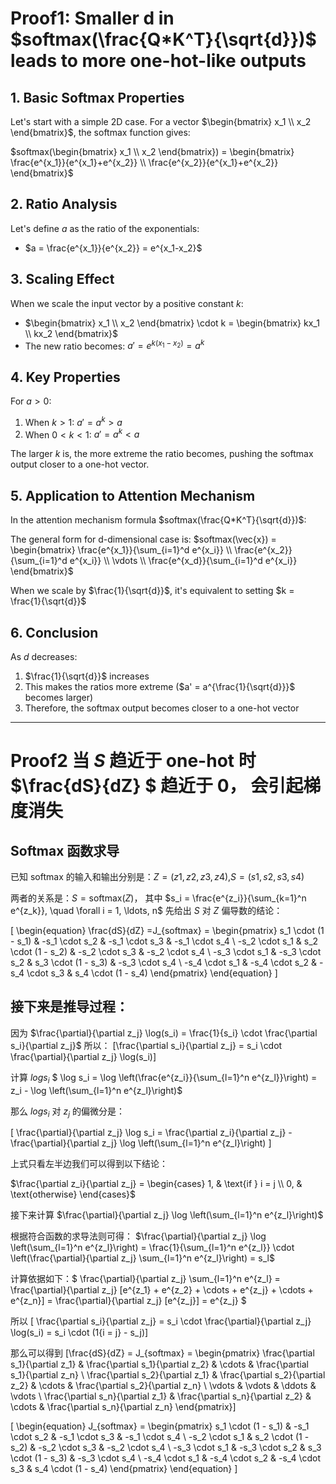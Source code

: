 <!-- $softmax(\frac{Q*K^T}{\sqrt{d}})$ 中，当d越小，结果会越趋近one-hot。

## 证明：

$\begin{bmatrix} x_1 \\ x_2 \end{bmatrix} \rightarrow softmax = \frac{e^{x_i}}{e^{x_1}+e^{x_2}} \Rightarrow \begin{bmatrix} \frac{e^{x_1}}{e^{x_1}+e^{x_2}} \\ \frac{e^{x_2}}{e^{x_1}+e^{x_2}} \end{bmatrix}$

$\frac{e^{x_1}}{e^{x_2}} = a \Rightarrow \ln a = \ln(\frac{e^{x_1}}{e^{x_2}}) = x_1-x_2$

$\Rightarrow a = e^{x_1-x_2}$

如果 $\begin{bmatrix} x_1 \\ x_2 \end{bmatrix} \cdot k = \begin{bmatrix} kx_1 \\ kx_2 \end{bmatrix} , k>0$

那么 $a' = e^{k(x_1-x_2)} = a^k$

当 $a>0$ 时，如果 $k>1$：

$\begin{cases} 
a' > a, & k>1 \\
a' < a, & 0<k<1
\end{cases}$

when k>1，$a'= a^k$, $k$ 越大， a'越大，softmax 的输出就越接近one-hot 向量。
when 0<k<1, $a'= a^k \Rightarrow 1<a'<a $, $k$ 越大，$softmax$ 的输出就越接近one-hot 向量,也就是 d 越小，$softmax$ 的输出就越接近one-hot 向量.

进一步推理 $softmax(\frac{Q*K^T}{\sqrt{d}})$

\[
  \begin{equation}
\begin{bmatrix} x_1 \\ x_2 \\ ...\\x_d \end{bmatrix} \rightarrow softmax \rightarrow \begin{bmatrix} \frac{e^{x_1}}{e^{x_1}+e^{x_2}+...+e^{x_d}} \\ \frac{e^{x_2}}{e^{x_1}+e^{x_2}+...+e^{x_d}} \\...\\ \frac{e^{x_d}}{e^{x_1}+e^{x_2}+...+e^{x_d}} \end{bmatrix}\end{equation}
  \]

相当于上面的公式左侧每一项都乘以$\frac{1}{\sqrt{d}}$, 此时$a'= a^k=a^{\frac{1}{\sqrt{d}}}$ -->



# Proof1: Smaller d in $softmax(\frac{Q*K^T}{\sqrt{d}})$ leads to more one-hot-like outputs

## 1. Basic Softmax Properties

Let's start with a simple 2D case. For a vector $\begin{bmatrix} x_1 \\ x_2 \end{bmatrix}$, the softmax function gives:

$softmax(\begin{bmatrix} x_1 \\ x_2 \end{bmatrix}) = \begin{bmatrix} \frac{e^{x_1}}{e^{x_1}+e^{x_2}} \\ \frac{e^{x_2}}{e^{x_1}+e^{x_2}} \end{bmatrix}$

## 2. Ratio Analysis

Let's define $a$ as the ratio of the exponentials:
- $a = \frac{e^{x_1}}{e^{x_2}} = e^{x_1-x_2}$

## 3. Scaling Effect

When we scale the input vector by a positive constant $k$:
- $\begin{bmatrix} x_1 \\ x_2 \end{bmatrix} \cdot k = \begin{bmatrix} kx_1 \\ kx_2 \end{bmatrix}$
- The new ratio becomes: $a' = e^{k(x_1-x_2)} = a^k$

## 4. Key Properties

For $a > 0$:
1. When $k > 1$: $a' = a^k > a$
2. When $0 < k < 1$: $a' = a^k < a$

The larger $k$ is, the more extreme the ratio becomes, pushing the softmax output closer to a one-hot vector.

## 5. Application to Attention Mechanism

In the attention mechanism formula $softmax(\frac{Q*K^T}{\sqrt{d}})$:

The general form for d-dimensional case is:
$softmax(\vec{x}) = \begin{bmatrix} \frac{e^{x_1}}{\sum_{i=1}^d e^{x_i}} \\ \frac{e^{x_2}}{\sum_{i=1}^d e^{x_i}} \\ \vdots \\ \frac{e^{x_d}}{\sum_{i=1}^d e^{x_i}} \end{bmatrix}$

When we scale by $\frac{1}{\sqrt{d}}$, it's equivalent to setting $k = \frac{1}{\sqrt{d}}$

## 6. Conclusion

As $d$ decreases:
1. $\frac{1}{\sqrt{d}}$ increases
2. This makes the ratios more extreme ($a' = a^{\frac{1}{\sqrt{d}}}$ becomes larger)
3. Therefore, the softmax output becomes closer to a one-hot vector



------------------------------
# Proof2 当 $S$ 趋近于 one-hot 时 $\frac{dS}{dZ} $ 趋近于 0， 会引起梯度消失
## Softmax 函数求导
已知 softmax 的输入和输出分别是：$Z=(z1,z2,z3,z4)$,$S=(s1,s2,s3,s4)$

两者的关系是：$S = \text{softmax}(Z)$， 其中  $s_i = \frac{e^{z_i}}{\sum_{k=1}^n e^{z_k}}, \quad \forall i = 1, \ldots, n$
先给出 $S$ 对 $Z$ 偏导数的结论：

\[
  \begin{equation}
\frac{dS}{dZ} =J_{softmax} = 
\begin{pmatrix}
s_1 \cdot (1 - s_1) & -s_1 \cdot s_2 & -s_1 \cdot s_3 & -s_1 \cdot s_4 \\
-s_2 \cdot s_1 & s_2 \cdot (1 - s_2) & -s_2 \cdot s_3 & -s_2 \cdot s_4 \\
-s_3 \cdot s_1 & -s_3 \cdot s_2 & s_3 \cdot (1 - s_3) & -s_3 \cdot s_4 \\
-s_4 \cdot s_1 & -s_4 \cdot s_2 & -s_4 \cdot s_3 & s_4 \cdot (1 - s_4)
\end{pmatrix}
\end{equation}
  \]



## 接下来是推导过程：
因为
$\frac{\partial}{\partial z_j} \log(s_i) = \frac{1}{s_i} \cdot \frac{\partial s_i}{\partial z_j}$
所以：
\[\frac{\partial s_i}{\partial z_j} = s_i \cdot \frac{\partial}{\partial z_j} \log(s_i)\] 

计算 $log s_i$
$
\log s_i = \log \left(\frac{e^{z_i}}{\sum_{l=1}^n e^{z_l}}\right) = z_i - \log \left(\sum_{l=1}^n e^{z_l}\right)$

那么 $log s_i$ 对 $z_j$ 的偏微分是：

\[
\frac{\partial}{\partial z_j} \log s_i = \frac{\partial z_i}{\partial z_j} - \frac{\partial}{\partial z_j} \log \left(\sum_{l=1}^n e^{z_l}\right) \]

上式只看左半边我们可以得到以下结论：

$\frac{\partial z_i}{\partial z_j} = 
\begin{cases} 
1, & \text{if } i = j \\
0, & \text{otherwise}
\end{cases}$

接下来计算 $\frac{\partial}{\partial z_j} \log \left(\sum_{l=1}^n e^{z_l}\right)$ 

根据符合函数的求导法则可得： $\frac{\partial}{\partial z_j} \log \left(\sum_{l=1}^n e^{z_l}\right) =
\frac{1}{\sum_{l=1}^n e^{z_l}} \cdot \left(\frac{\partial}{\partial z_j} \sum_{l=1}^n e^{z_l}\right) = s_l$

计算依据如下：$
\frac{\partial}{\partial z_j} \sum_{l=1}^n e^{z_l} = \frac{\partial}{\partial z_j} [e^{z_1} + e^{z_2} + \cdots + e^{z_j} + \cdots + e^{z_n}] = \frac{\partial}{\partial z_j} [e^{z_j}] = e^{z_j}
$

所以 
\[
\frac{\partial s_i}{\partial z_j} = s_i \cdot \frac{\partial}{\partial z_j} \log(s_i) = s_i \cdot (1\{i = j\} - s_j)\]

那么可以得到 
\[\frac{dS}{dZ} = J_{softmax} = 
\begin{pmatrix}
\frac{\partial s_1}{\partial z_1} & \frac{\partial s_1}{\partial z_2} & \cdots & \frac{\partial s_1}{\partial z_n} \\
\frac{\partial s_2}{\partial z_1} & \frac{\partial s_2}{\partial z_2} & \cdots & \frac{\partial s_2}{\partial z_n} \\
\vdots & \vdots & \ddots & \vdots \\
\frac{\partial s_n}{\partial z_1} & \frac{\partial s_n}{\partial z_2} & \cdots & \frac{\partial s_n}{\partial z_n}
\end{pmatrix}\]

\[
  \begin{equation}
J_{softmax} = 
\begin{pmatrix}
s_1 \cdot (1 - s_1) & -s_1 \cdot s_2 & -s_1 \cdot s_3 & -s_1 \cdot s_4 \\
-s_2 \cdot s_1 & s_2 \cdot (1 - s_2) & -s_2 \cdot s_3 & -s_2 \cdot s_4 \\
-s_3 \cdot s_1 & -s_3 \cdot s_2 & s_3 \cdot (1 - s_3) & -s_3 \cdot s_4 \\
-s_4 \cdot s_1 & -s_4 \cdot s_2 & -s_4 \cdot s_3 & s_4 \cdot (1 - s_4)
\end{pmatrix}
\end{equation}
  \]
